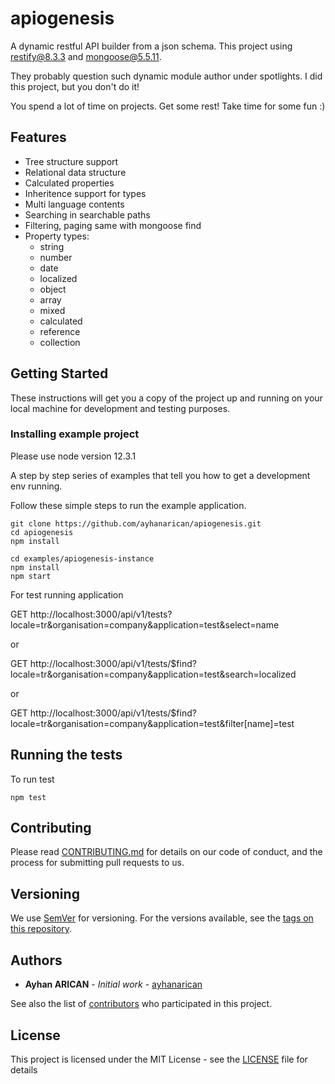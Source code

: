 # apiogenesis
A dynamic restful API builder from a json schema. This project using restify@8.3.3 and mongoose@5.5.11.

They probably question such dynamic module author under spotlights. I did this project, but you don't do it!

You spend a lot of time on projects. Get some rest! Take time for some fun :)

## Features
* Tree structure support
* Relational data structure
* Calculated properties
* Inheritence support for types
* Multi language contents
* Searching in searchable paths
* Filtering, paging same with mongoose find
* Property types: 
  * string
  * number
  * date
  * localized
  * object
  * array
  * mixed
  * calculated
  * reference
  * collection

## Getting Started

These instructions will get you a copy of the project up and running on your local machine for development and testing purposes. 

### Installing example project

Please use node version 12.3.1

A step by step series of examples that tell you how to get a development env running.

Follow these simple steps to run the example application.

```
git clone https://github.com/ayhanarican/apiogenesis.git
cd apiogenesis
npm install

cd examples/apiogenesis-instance
npm install
npm start
```
For test running application

GET http://localhost:3000/api/v1/tests?locale=tr&organisation=company&application=test&select=name

or

GET http://localhost:3000/api/v1/tests/$find?locale=tr&organisation=company&application=test&search=localized

or 

GET http://localhost:3000/api/v1/tests/$find?locale=tr&organisation=company&application=test&filter[name]=test

## Running the tests

To run test

```
npm test
```
## Contributing

Please read [CONTRIBUTING.md](https://gist.github.com/ayhanarican/cb0a2dc11934bedcfe2813ad01e4392e) for details on our code of conduct, and the process for submitting pull requests to us.

## Versioning

We use [SemVer](http://semver.org/) for versioning. For the versions available, see the [tags on this repository](https://github.com/ayhanarican/apiogenesis/tags). 

## Authors

* **Ayhan ARICAN** - *Initial work* - [ayhanarican](https://github.com/ayhanarican)

See also the list of [contributors](https://github.com/ayhanarican/apiogenesis/contributors) who participated in this project.

## License

This project is licensed under the MIT License - see the [LICENSE](LICENSE) file for details

